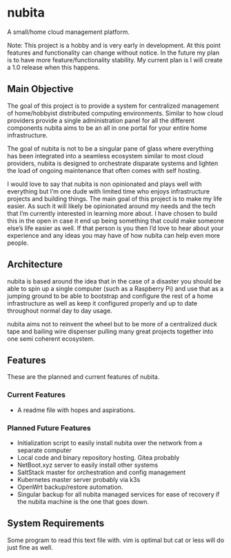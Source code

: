 # nubita
A small/home cloud management platform.

Note: This project is a hobby and is very early in development. At this point features and functionality can change without notice. In the future my plan is to have more feature/functionality stability. My current plan is I will create a 1.0 release when this happens. 

## Main Objective

The goal of this project is to provide a system for centralized management of home/hobbyist distributed computing environments. Similar to how cloud providers provide a single administration panel for all the different components nubita aims to be an all in one portal for your entire home infrastructure. 

The goal of nubita is not to be a singular pane of glass where everything has been integrated into a seamless ecosystem similar to most cloud providers, nubita is designed to orchestrate disparate systems and lighten the load of ongoing maintenance that often comes with self hosting. 

I would love to say that nubita is non opinionated and plays well with everything but I’m one dude with limited time who enjoys infrastructure projects and building things. The main goal of this project is to make my life easier. As such it will likely be opinionated around my needs and the tech that I’m currently interested in learning more about. I have chosen to build this in the open in case it end up being something that could make someone else’s life easier as well. If that person is you then I’d love to hear about your experience and any ideas you may have of how nubita can help even more people. 

## Architecture

nubita is based around the idea that in the case of a disaster you should be able to spin up a single computer (such as a Raspberry Pi) and use that as a jumping ground to be able to bootstrap and configure the rest of a home infrastructure as well as keep it configured properly and up to date throughout normal day to day usage. 

nubita aims not to reinvent the wheel but to be more of a centralized duck tape and bailing wire dispenser pulling many great projects together into one semi coherent ecosystem. 

## Features

These are the planned and current features of nubita.

### Current Features

 - A readme file with hopes and aspirations. 

### Planned Future Features

 - Initialization script to easily install nubita over the network from a separate computer
 - Local code and binary repository hosting. Gitea probably
 - NetBoot.xyz server to easily install other systems 
 - SaltStack master for orchestration and config management 
 - Kubernetes master server probably via k3s
 - OpenWrt backup/restore automation. 
 - Singular backup for all nubita managed services for ease of recovery if the nubita machine is the one that goes down. 

## System Requirements

Some program to read this text file with. vim is optimal but cat or less will do just fine as well.  
